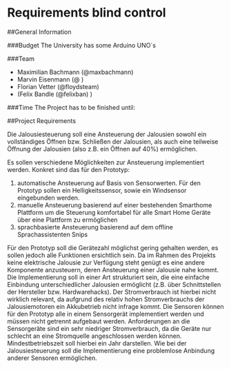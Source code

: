 # Requirements blind control

##General Information

###Budget
The University has some Arduino UNO´s

###Team
* Maximilian Bachmann (@maxbachmann)
* Marvin Eisenmann (@ )
* Florian Vetter (@floydsteam)
* (Felix Bandle (@felixban) )

###Time
The Project has to be finished until:


##Project Requirements

Die Jalousiesteuerung soll eine Ansteuerung der Jalousien sowohl ein vollständiges Öffnen bzw. Schließen der Jalousien, als auch eine teilweise Öffnung der Jalousien (also z.B. ein Öffnen auf 40%) ermöglichen.

Es sollen verschiedene Möglichkeiten zur Ansteuerung implementiert werden. Konkret sind das für den Prototyp:
1) automatische Ansteuerung auf Basis von Sensorwerten. Für den Prototyp sollen ein Helligkeitssensor, sowie ein Windsensor eingebunden werden.
2) manuelle Ansteuerung basierend auf einer bestehenden Smarthome Plattform um die Steuerung komfortabel für alle Smart Home Geräte über eine Plattform zu ermöglichen
3) sprachbasierte Ansteuerung basierend auf dem offline Sprachassistenten Snips

Für den Prototyp soll die Gerätezahl möglichst gering gehalten werden, es sollen jedoch alle Funktionen ersichtlich sein.
Da im Rahmen des Projekts keine elektrische Jalousie zur Verfügung steht genügt es eine andere Komponente anzusteuern, deren Ansteuerung einer Jalousie nahe kommt. Die Implementierung soll in einer Art strukturiert sein, die eine einfache Einbindung unterschiedlicher Jalousien ermöglicht (z.B. über Schnittstellen der Hersteller bzw. Hardwarehacks). Der Stromverbrauch ist hierbei nicht wirklich relevant, da aufgrund des relativ hohen Stromverbrauchs der Jalousiemotoren ein Akkubetrieb nicht infrage kommt. 
Die Sensoren können für den Prototyp alle in einem Sensorgerät implementiert werden und müssen nicht getrennt aufgebaut werden. Anforderungen an die Sensorgeräte sind ein sehr niedriger Stromverbrauch, da die Geräte nur schlecht an eine Stromquelle angeschlossen werden können. Mindestbetriebszeit soll hierbei ein Jahr darstellen. Wie bei der Jalousiesteuerung soll die Implementierung eine problemlose Anbindung anderer Sensoren ermöglichen.


 
